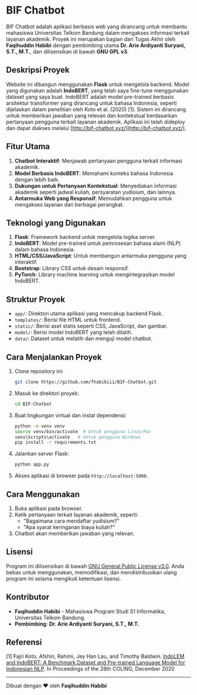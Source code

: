 # BIF Chatbot

BIF Chatbot adalah aplikasi berbasis web yang dirancang untuk membantu mahasiswa Universitas Telkom Bandung dalam mengakses informasi terkait layanan akademik. Proyek ini merupakan bagian dari Tugas Akhir oleh **Faqihuddin Habibi** dengan pembimbing utama **Dr. Arie Ardiyanti Suryani, S.T., M.T.**, dan dilisensikan di bawah **GNU GPL v3**.

## Deskripsi Proyek
Website ini dibangun menggunakan **Flask** untuk mengelola backend. Model yang digunakan adalah **IndoBERT**, yang telah saya fine-tune menggunakan dataset yang saya buat. IndoBERT adalah model pre-trained berbasis arsitektur transformer yang dirancang untuk bahasa Indonesia, seperti dijelaskan dalam penelitian oleh Koto et al. (2020) [1]. Sistem ini dirancang untuk memberikan jawaban yang relevan dan kontekstual berdasarkan pertanyaan pengguna terkait layanan akademik. Aplikasi ini telah dideploy dan dapat diakses melalui [http://bif-chatbot.xyz/](http://bif-chatbot.xyz/).

## Fitur Utama
1. **Chatbot Interaktif**: Menjawab pertanyaan pengguna terkait informasi akademik.
2. **Model Berbasis IndoBERT**: Memahami konteks bahasa Indonesia dengan lebih baik.
3. **Dukungan untuk Pertanyaan Kontekstual**: Menyediakan informasi akademik seperti jadwal kuliah, persyaratan yudisium, dan lainnya.
4. **Antarmuka Web yang Responsif**: Memudahkan pengguna untuk mengakses layanan dari berbagai perangkat.

## Teknologi yang Digunakan
1. **Flask**: Framework backend untuk mengelola logika server.
2. **IndoBERT**: Model pre-trained untuk pemrosesan bahasa alami (NLP) dalam bahasa Indonesia.
3. **HTML/CSS/JavaScript**: Untuk membangun antarmuka pengguna yang interaktif.
4. **Bootstrap**: Library CSS untuk desain responsif.
5. **PyTorch**: Library machine learning untuk mengintegrasikan model IndoBERT.

## Struktur Proyek
- `app/`: Direktori utama aplikasi yang mencakup backend Flask.
- `templates/`: Berisi file HTML untuk frontend.
- `static/`: Berisi aset statis seperti CSS, JavaScript, dan gambar.
- `model/`: Berisi model IndoBERT yang telah dilatih.
- `data/`: Dataset untuk melatih dan menguji model chatbot.

## Cara Menjalankan Proyek
1. Clone repository ini:
   ```bash
   git clone https://github.com/fhabibiii/BIF-Chatbot.git
   ```
2. Masuk ke direktori proyek:
   ```bash
   cd BIF-Chatbot
   ```
3. Buat lingkungan virtual dan instal dependensi:
   ```bash
   python -m venv venv
   source venv/bin/activate  # Untuk pengguna Linux/Mac
   venv\Scripts\activate   # Untuk pengguna Windows
   pip install -r requirements.txt
   ```
4. Jalankan server Flask:
   ```bash
   python app.py
   ```
5. Akses aplikasi di browser pada `http://localhost:5000`.

## Cara Menggunakan
1. Buka aplikasi pada browser.
2. Ketik pertanyaan terkait layanan akademik, seperti:
   - "Bagaimana cara mendaftar yudisium?"
   - "Apa syarat keringanan biaya kuliah?"
3. Chatbot akan memberikan jawaban yang relevan.

## Lisensi
Program ini dilisensikan di bawah [GNU General Public License v3.0](https://www.gnu.org/licenses/gpl-3.0.html). Anda bebas untuk menggunakan, memodifikasi, dan mendistribusikan ulang program ini selama mengikuti ketentuan lisensi.

## Kontributor
- **Faqihuddin Habibi** - Mahasiswa Program Studi S1 Informatika, Universitas Telkom Bandung.
- **Pembimbing**: **Dr. Arie Ardiyanti Suryani, S.T., M.T.**

## Referensi
[1] Fajri Koto, Afshin, Rahimi, Jey Han Lau, and Timothy Baldwin. [IndoLEM and IndoBERT: A Benchmark Dataset and Pre-trained Language Model for Indonesian NLP](https://www.aclweb.org/anthology/2020.coling-main.66.pdf). In Proceedings of the 28th COLING, December 2020

---
Dibuat dengan ❤ oleh **Faqihuddin Habibi**